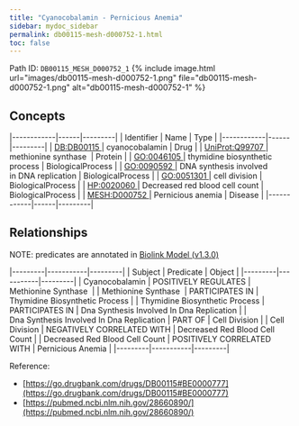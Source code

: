 ```yaml
---
title: "Cyanocobalamin - Pernicious Anemia"
sidebar: mydoc_sidebar
permalink: db00115-mesh-d000752-1.html
toc: false 
---
```



Path ID: `DB00115_MESH_D000752_1`
{% include image.html url="images/db00115-mesh-d000752-1.png" file="db00115-mesh-d000752-1.png" alt="db00115-mesh-d000752-1" %}

## Concepts

|------------|------|---------|
| Identifier | Name | Type    |
|------------|------|---------|
| <a href="https://identifiers.org/DB:DB00115">DB:DB00115 </a> | cyanocobalamin | Drug |
| <a href="https://identifiers.org/UniProt:Q99707">UniProt:Q99707 </a> | methionine synthase  | Protein |
| <a href="https://identifiers.org/GO:0046105">GO:0046105 </a> | thymidine biosynthetic process | BiologicalProcess |
| <a href="https://identifiers.org/GO:0090592">GO:0090592 </a> | DNA synthesis involved in DNA replication | BiologicalProcess |
| <a href="https://identifiers.org/GO:0051301">GO:0051301 </a> | cell division | BiologicalProcess |
| <a href="https://identifiers.org/HP:0020060">HP:0020060 </a> | Decreased red blood cell count | BiologicalProcess |
| <a href="https://identifiers.org/MESH:D000752">MESH:D000752 </a> | Pernicious anemia | Disease |
|------------|------|---------|

## Relationships


NOTE: predicates are annotated in <a href="https://github.com/biolink/biolink-model/releases/tag/v1.3.0">Biolink Model (v1.3.0)</a>

|---------|-----------|---------|
| Subject | Predicate | Object  |
|---------|-----------|---------|
| Cyanocobalamin | POSITIVELY REGULATES | Methionine Synthase  |
| Methionine Synthase  | PARTICIPATES IN | Thymidine Biosynthetic Process |
| Thymidine Biosynthetic Process | PARTICIPATES IN | Dna Synthesis Involved In Dna Replication |
| Dna Synthesis Involved In Dna Replication | PART OF | Cell Division |
| Cell Division | NEGATIVELY CORRELATED WITH | Decreased Red Blood Cell Count |
| Decreased Red Blood Cell Count | POSITIVELY CORRELATED WITH | Pernicious Anemia |
|---------|-----------|---------|

Reference: 
  - [https://go.drugbank.com/drugs/DB00115#BE0000777](https://go.drugbank.com/drugs/DB00115#BE0000777)
  - [https://pubmed.ncbi.nlm.nih.gov/28660890/](https://pubmed.ncbi.nlm.nih.gov/28660890/)

